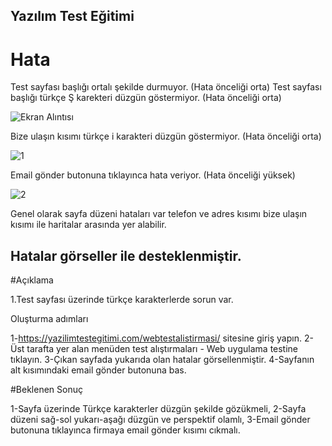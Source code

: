 ## Yazılım Test Eğitimi

# Hata 

Test sayfası başlığı ortalı şekilde durmuyor. (Hata önceliği orta)
Test sayfası başlığı türkçe Ş karekteri düzgün göstermiyor.  (Hata önceliği orta)


![Ekran Alıntısı](https://github.com/onuryuney/yazilim_test_blog_sitesi.md/assets/118278996/f9a6551e-cd5b-4f45-85de-8d4ff0cfc38c)



Bize ulaşın kısımı türkçe i karakteri düzgün göstermiyor.  (Hata önceliği orta)



![1](https://github.com/onuryuney/yazilim_test_blog_sitesi.md/assets/118278996/09cc3fc2-5678-417e-aadc-ad4e9781e771)



Email gönder butonuna tıklayınca hata veriyor. (Hata önceliği yüksek)



![2](https://github.com/onuryuney/yazilim_test_blog_sitesi.md/assets/118278996/de81f753-02fe-4805-ace3-9c0b0e2f36dc)



Genel olarak sayfa düzeni hataları var telefon ve adres kısımı bize ulaşın kısımı ile haritalar arasında yer alabilir.


## Hatalar görseller ile desteklenmiştir.

#Açıklama 


1.Test sayfası üzerinde türkçe karakterlerde sorun var.


Oluşturma adımları


1-https://yazilimtestegitimi.com/webtestalistirmasi/ sitesine giriş yapın.
2-Üst tarafta yer alan menüden test alıştırmaları - Web uygulama testine tıklayın.
3-Çıkan sayfada yukarıda olan hatalar görsellenmiştir.
4-Sayfanın alt kısımındaki email gönder butonuna bas.


#Beklenen Sonuç


1-Sayfa üzerinde Türkçe karakterler düzgün şekilde gözükmeli,
2-Sayfa düzeni sağ-sol yukarı-aşağı düzgün ve perspektif olamlı,
3-Email gönder butonuna tıklayınca firmaya email gönder kısımı cıkmalı.


